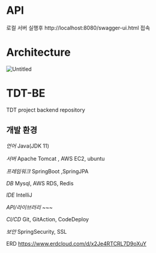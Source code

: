 # API
로컬 서버 실행후 
http://localhost:8080/swagger-ui.html 접속

# Architecture

![Untitled](https://s3-us-west-2.amazonaws.com/secure.notion-static.com/62d16389-cbc9-4acf-af6e-1d553427055e/Untitled.png)

# TDT-BE
TDT project backend repository


## 개발 환경
*언어* Java(JDK 11)

*서버* Apache Tomcat , AWS EC2, ubuntu

*프레임워크* SpringBoot ,SpringJPA

*DB* Mysql, AWS RDS, Redis

*IDE* IntelliJ

*API/라이브러리* ~~~

*CI/CD* Git, GitAction, CodeDeploy

*보안* SpringSecurity, SSL

ERD
https://www.erdcloud.com/d/x2Je4RTCRL7D9oXuY
